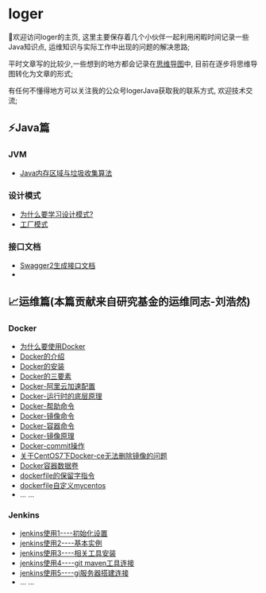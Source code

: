 # loger
👋欢迎访问loger的主页, 这里主要保存着几个小伙伴一起利用闲暇时间记录一些Java知识点, 运维知识与实际工作中出现的问题的解决思路;

平时文章写的比较少,一些想到的地方都会记录在[思维导图](https://www.processon.com/view/link/60e02e89e0b34d238be6cc98)中, 目前在逐步将思维导图转化为文章的形式;

有任何不懂得地方可以关注我的公众号logerJava获取我的联系方式, 欢迎技术交流;

## ⚡Java篇

### JVM
 - [Java内存区域与垃圾收集算法](https://juejin.cn/post/6975816404314357796)
### 设计模式
 - [为什么要学习设计模式?](https://juejin.cn/post/6957355222788210696)
 - [工厂模式](https://juejin.cn/post/6957624699744419848)
### 接口文档
 - [Swagger2生成接口文档](https://juejin.cn/post/6894950705136664589)
 - 
## 📈运维篇(本篇贡献来自研究基金的运维同志-刘浩然)

### Docker
 - [为什么要使用Docker](https://www.cnblogs.com/charon2/p/10423241.html)
 - [Docker的介绍](https://www.cnblogs.com/charon2/p/10423304.html)
 - [Docker的安装](https://www.cnblogs.com/charon2/p/10423511.html)
 - [Docker的三要素](https://www.cnblogs.com/charon2/p/10423565.html)
 - [Docker-阿里云加速配置](https://www.cnblogs.com/charon2/p/10423584.html)
 - [Docker-运行时的底层原理](https://www.cnblogs.com/charon2/p/10423650.html)
 - [Docker-帮助命令](https://www.cnblogs.com/charon2/p/10423659.html)
 - [Docker-镜像命令](https://www.cnblogs.com/charon2/p/10423807.html)
 - [Docker-容器命令](https://www.cnblogs.com/charon2/p/10425060.html)
 - [Docker-镜像原理](https://www.cnblogs.com/charon2/p/10425150.html)
 - [Docker-commit操作](https://www.cnblogs.com/charon2/p/10425472.html)
 - [关于CentOS7下Docker-ce无法删除镜像的问题](https://www.cnblogs.com/charon2/p/10425758.html)
 - [Docker容器数据卷](https://www.cnblogs.com/charon2/p/10428413.html)
 - [dockerfile的保留字指令](https://www.cnblogs.com/charon2/p/10464945.html)
 - [dockerfile自定义mycentos](https://www.cnblogs.com/charon2/p/10465021.html)
 - ... ...
### Jenkins
 - [jenkins使用1----初始化设置](https://www.cnblogs.com/charon2/p/10449443.html)
 - [jenkins使用2----基本实例](https://www.cnblogs.com/charon2/p/10450069.html)
 - [jenkins使用3----相关工具安装](https://www.cnblogs.com/charon2/p/10450302.html)
 - [jenkins使用4----git maven工具连接](https://www.cnblogs.com/charon2/p/10521479.html)
 - [jenkins使用5----gi服务器搭建连接](https://www.cnblogs.com/charon2/p/10522256.html)
 - ... ...
